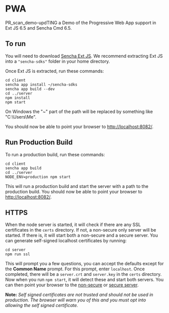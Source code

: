 # PWA

PR_scan_demo-updTING  a Demo of the Progressive Web App support in Ext JS 6.5 and Sencha Cmd 6.5.

## To run

You will need to download [Sencha Ext JS](https://www.sencha.com/products/extjs). We
recommend extracting Ext JS into a `"sencha-sdks"` folder in your home directory.

Once Ext JS is extracted, run these commands:

    cd client
    sencha app install ~/sencha-sdks
    sencha app build --dev
    cd ../server
    npm install
    npm start

On Windows the "~" part of the path will be replaced by something like "C:\Users\Me\".

You should now be able to point your browser to [http://localhost:8082/](http://localhost:8082/).

## Run Production Build

To run a production build, run these commands:

    cd client
    sencha app build
    cd ../server
    NODE_ENV=production npm start

This will run a production build and start the server with a path to the production build.
You should now be able to point your browser to [http://localhost:8082/](http://localhost:8082/).

## HTTPS

When the node server is started, it will check if there are any SSL certificates in the `certs`
directory. If not, a non-secure only server will be started. If there is, it will start both
a non-secure and a secure server. You can generate self-signed localhost certificates by running:

    cd server
    npm run ssl

This will prompt you a few questions, you can accept the defaults except for the **Common Name**
prompt. For this prompt, enter `localhost`. Once completed, there will be a `server.crt` and
`server.key` in the `certs` directory. Now when you run `npm start`, it will detect these and
start both servers. You can then point your browser to the [non-secure](http://localhost:8082/)
or [secure server](https://localhost:8082/).

**Note:** *Self signed certificates are not trusted and should not be used in production. The
browser will warn you of this and you must opt into allowing the self signed certificate.*
